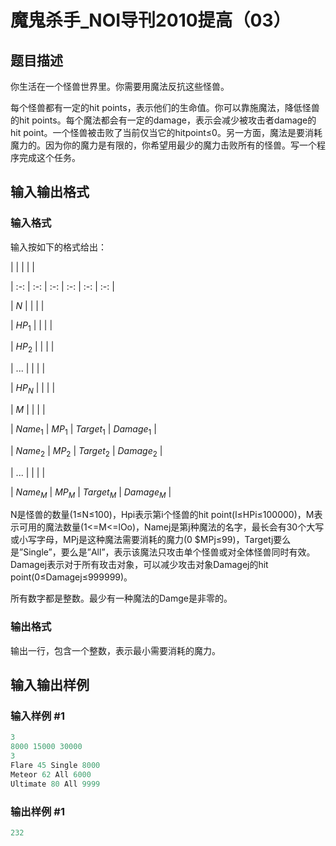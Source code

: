 # 魔鬼杀手_NOI导刊2010提高（03）

## 题目描述

你生活在一个怪兽世界里。你需要用魔法反抗这些怪兽。

每个怪兽都有一定的hit points，表示他们的生命值。你可以靠施魔法，降低怪兽的hit points。每个魔法都会有一定的damage，表示会减少被攻击者damage的hit point。一个怪兽被击败了当前仅当它的hitpoint≤0。另一方面，魔法是要消耗魔力的。因为你的魔力是有限的，你希望用最少的魔力击败所有的怪兽。写一个程序完成这个任务。

## 输入输出格式

### 输入格式

输入按如下的格式给出：

| | | | |

| :-: | :-: | :-: | :-: | :-: | :-: |

| $N$ | | | |

| $HP_1$ | | | |

| $HP_2$ | | | |

| ... | | | |

| $HP_N$ | | | |

| $M$ | | | |

| $Name_1$ | $MP_1$ | $Target_1$ | $Damage_1$ |

| $Name_2$ | $MP_2$ | $Target_2$ | $Damage_2$ |

| ... | | | |

| $Name_M$ | $MP_M$ | $Target_M$ | $Damage_M$ |

N是怪兽的数量(1≤N≤100)，Hpi表示第i个怪兽的hit point(l≤HPi≤100000)，M表示可用的魔法数量(1<=M<=lOo)，Namej是第j种魔法的名字，最长会有30个大写或小写字母，MPj是这种魔法需要消耗的魔力(0 $MPj≤99)，Targetj要么是”Single”，要么是”All”，表示该魔法只攻击单个怪兽或对全体怪兽同时有效。Damagej表示对于所有玫击对象，可以减少攻击对象Damagej的hit point(0≤Damagej≤999999)。

所有数字都是整数。最少有一种魔法的Damge是非零的。

### 输出格式

输出一行，包含一个整数，表示最小需要消耗的魔力。

## 输入输出样例

### 输入样例 #1

```cpp
3
8000 15000 30000
3
Flare 45 Single 8000
Meteor 62 All 6000
Ultimate 80 All 9999
```


### 输出样例 #1

```cpp
232
```


